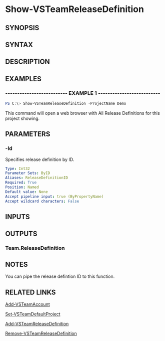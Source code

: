 <!-- #include "./common/header.md" -->

# Show-VSTeamReleaseDefinition

## SYNOPSIS

<!-- #include "./synopsis/Show-VSTeamReleaseDefinition.md" -->

## SYNTAX

## DESCRIPTION

<!-- #include "./synopsis/Show-VSTeamReleaseDefinition.md" -->

## EXAMPLES

### -------------------------- EXAMPLE 1 --------------------------

```PowerShell
PS C:\> Show-VSTeamReleaseDefinition -ProjectName Demo
```

This command will open a web browser with All Release Definitions for this project showing.

## PARAMETERS

<!-- #include "./params/projectName.md" -->

### -Id

Specifies release definition by ID.

```yaml
Type: Int32
Parameter Sets: ByID
Aliases: ReleaseDefinitionID
Required: True
Position: Named
Default value: None
Accept pipeline input: true (ByPropertyName)
Accept wildcard characters: False
```

## INPUTS

## OUTPUTS

### Team.ReleaseDefinition

## NOTES

You can pipe the release defintion ID to this function.

## RELATED LINKS

[Add-VSTeamAccount](Add-VSTeamAccount.md)

[Set-VSTeamDefaultProject](Set-VSTeamDefaultProject.md)

[Add-VSTeamReleaseDefinition](Add-VSTeamReleaseDefinition.md)

[Remove-VSTeamReleaseDefinition](Remove-VSTeamReleaseDefinition.md)
